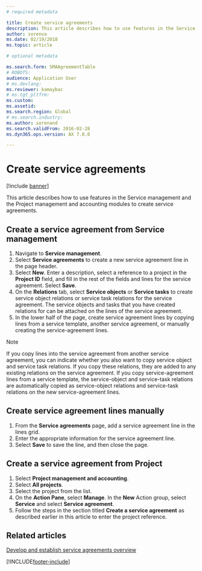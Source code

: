 ```yaml
---
# required metadata

title: Create service agreements
description: This article describes how to use features in the Service management and the Project management and accounting modules to create service agreements.
author: sorenva
ms.date: 02/19/2018
ms.topic: article

# optional metadata

ms.search.form: SMAAgreementTable
# ROBOTS: 
audience: Application User
# ms.devlang: 
ms.reviewer: kamaybac
# ms.tgt_pltfrm: 
ms.custom: 
ms.assetid: 
ms.search.region: Global
# ms.search.industry: 
ms.author: sorenand
ms.search.validFrom: 2016-02-28
ms.dyn365.ops.version: AX 7.0.0

---
```


# Create service agreements

[!include [banner](../includes/banner.md)]

This article describes how to use features in the Service management and the
Project management and accounting modules to create service agreements.

## Create a service agreement from Service management

1. Navigate to **Service management**.
2. Select **Service agreements** to create a new service agreement line in the page header. 
3. Select **New**. Enter a description, select a reference to a project in the **Project ID** field, and fill in the rest of the fields and lines for the service agreement. Select **Save**.
4. On the **Relations** tab, select **Service objects** or **Service tasks** to create service object relations or service task relations for the service agreement. The service objects and tasks that you have created relations for can be attached on the lines of the service agreement.
5. In the lower half of the page, create service agreement lines by copying lines from a service template, another service agreement,
or manually creating the service-agreement lines.

> [!NOTE]
> If you copy lines into the service agreement from another service agreement, you can indicate whether you also want to copy service object and service task relations. If you copy these relations, they are added to any existing relations on the service agreement. If you copy service-agreement lines from a service template, the service-object and service-task relations are automatically copied
as service-object relations and service-task relations on the new service-agreement lines.

## Create service agreement lines manually

1. From the **Service agreements** page, add a service agreement line in the lines grid. 
2. Enter the appropriate information for the service agreement line. 
3. Select **Save** to save the line, and then close the page.

## Create a service agreement from Project

1. Select **Project management and accounting**.
2. Select **All projects**.
3. Select the project from the list.
4. On the **Action Pane**, select **Manage**. In the **New** Action group, select **Service** and select **Service agreement**.
5. Follow the steps in the section titled **Create a service agreement** as described earlier in this article to enter the project reference.


## Related articles

[Develop and establish service agreements overview](service-agreements.md)




[!INCLUDE[footer-include](../../includes/footer-banner.md)]
